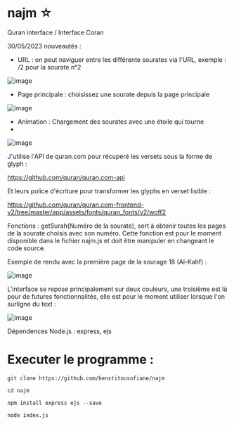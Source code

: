 # najm ☆
Quran interface / Interface Coran

30/05/2023 nouveautés :

- URL : on peut naviguer entre les différente sourates via l'URL, exemple : /2 pour la sourate n°2

![image](https://github.com/benstitousofiane/najm/assets/129552238/bc14ab76-3c25-4fee-a627-9d6d72bfdea1)

- Page principale : choisissez une sourate depuis la page principale

![image](https://github.com/benstitousofiane/najm/assets/129552238/0fe1f9cb-928c-485d-aa5e-c05ddc648caa)

- Animation : Chargement des sourates avec une étoile qui tourne
- 
![image](https://github.com/benstitousofiane/najm/assets/129552238/6793f897-61c2-4b3e-b55e-56173070cc81)

J'utilise l'API de quran.com pour récuperé les versets sous la forme de glyph : 

https://github.com/quran/quran.com-api


Et leurs police d'écriture pour transformer les glyphs en verset lisible : 

https://github.com/quran/quran.com-frontend-v2/tree/master/app/assets/fonts/quran_fonts/v2/woff2

Fonctions : getSurah(Numéro de la sourate), sert à obtenir toutes les pages de la sourate choisis avec son numéro.
Cette fonction est pour le moment disponible dans le fichier najm.js et doit être manipuler en changeant le code source.


Exemple de rendu avec la première page de la sourage 18 (Al-Kahf) :

![image](https://github.com/benstitousofiane/najm/assets/129552238/d36bf1fa-49e1-4198-9b46-98da3ce89a0f)


L'interface se repose principalement sur deux couleurs, une troisième est là pour de futures fonctionnalités, elle est pour le moment utiliser lorsque l'on surligne du text :

![image](https://github.com/benstitousofiane/najm/assets/129552238/792f352c-e1b8-4f66-b812-5ab2e70ddbbf)


Dépendences Node.js : express, ejs

# Executer le programme :

```git clone https://github.com/benstitousofiane/najm```

```cd najm```

```npm install express ejs --save```

```node index.js```

